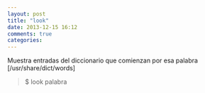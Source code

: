 ```yaml
---
layout: post
title: "look"
date: 2013-12-15 16:12
comments: true
categories: 
---
```

Muestra entradas del diccionario que comienzan por esa palabra [/usr/share/dict/words]

>$ look palabra

